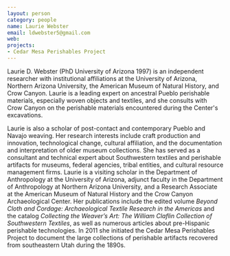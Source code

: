 ```yaml
---
layout: person
category: people
name: Laurie Webster
email: ldwebster5@gmail.com
web: 
projects:
- Cedar Mesa Perishables Project
---
```


Laurie D. Webster (PhD University of Arizona 1997) is an independent researcher with institutional affiliations at the University of Arizona, Northern Arizona University, the American Museum of Natural History, and Crow Canyon. Laurie is a leading expert on ancestral Pueblo perishable materials, especially woven objects and textiles, and she consults with Crow Canyon on the perishable materials encountered during the Center's excavations. 

Laurie is also a scholar of post-contact and contemporary Pueblo and Navajo weaving. Her research interests include craft production and innovation, technological change, cultural affiliation, and the documentation and interpretation of older museum collections. She has served as a consultant and technical expert about Southwestern textiles and perishable artifacts for museums, federal agencies, tribal entities, and cultural resource management firms. Laurie is a visiting scholar in the Department of Anthropology at the University of Arizona, adjunct faculty in the Department of Anthropology at Northern Arizona University, and a Research Associate at the American Museum of Natural History and the Crow Canyon Archaeological Center. Her publications include the edited volume *Beyond Cloth and Cordage: Archaeological Textile Research in the Americas* and the catalog *Collecting the Weaver’s Art: The William Claflin Collection of Southwestern Textiles*, as well as numerous articles about pre-Hispanic perishable technologies. In 2011 she initiated the Cedar Mesa Perishables Project to document the large collections of perishable artifacts recovered from southeastern Utah during the 1890s.